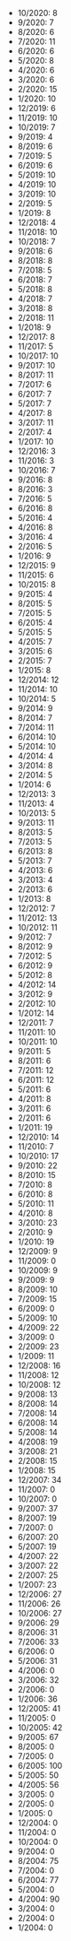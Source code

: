 *  10/2020: 8
*  9/2020: 7
*  8/2020: 6
*  7/2020: 11
*  6/2020: 6
*  5/2020: 8
*  4/2020: 6
*  3/2020: 6
*  2/2020: 15
*  1/2020: 10
*  12/2019: 6
*  11/2019: 10
*  10/2019: 7
*  9/2019: 4
*  8/2019: 6
*  7/2019: 5
*  6/2019: 6
*  5/2019: 10
*  4/2019: 10
*  3/2019: 10
*  2/2019: 5
*  1/2019: 8
*  12/2018: 4
*  11/2018: 10
*  10/2018: 7
*  9/2018: 6
*  8/2018: 8
*  7/2018: 5
*  6/2018: 7
*  5/2018: 8
*  4/2018: 7
*  3/2018: 8
*  2/2018: 11
*  1/2018: 9
*  12/2017: 8
*  11/2017: 5
*  10/2017: 10
*  9/2017: 10
*  8/2017: 11
*  7/2017: 6
*  6/2017: 7
*  5/2017: 7
*  4/2017: 8
*  3/2017: 11
*  2/2017: 4
*  1/2017: 10
*  12/2016: 3
*  11/2016: 3
*  10/2016: 7
*  9/2016: 8
*  8/2016: 3
*  7/2016: 5
*  6/2016: 8
*  5/2016: 4
*  4/2016: 8
*  3/2016: 4
*  2/2016: 5
*  1/2016: 9
*  12/2015: 9
*  11/2015: 6
*  10/2015: 8
*  9/2015: 4
*  8/2015: 5
*  7/2015: 5
*  6/2015: 4
*  5/2015: 5
*  4/2015: 7
*  3/2015: 6
*  2/2015: 7
*  1/2015: 8
*  12/2014: 12
*  11/2014: 10
*  10/2014: 5
*  9/2014: 9
*  8/2014: 7
*  7/2014: 11
*  6/2014: 10
*  5/2014: 10
*  4/2014: 4
*  3/2014: 8
*  2/2014: 5
*  1/2014: 6
*  12/2013: 3
*  11/2013: 4
*  10/2013: 5
*  9/2013: 11
*  8/2013: 5
*  7/2013: 5
*  6/2013: 8
*  5/2013: 7
*  4/2013: 6
*  3/2013: 4
*  2/2013: 6
*  1/2013: 8
*  12/2012: 7
*  11/2012: 13
*  10/2012: 11
*  9/2012: 7
*  8/2012: 9
*  7/2012: 5
*  6/2012: 9
*  5/2012: 8
*  4/2012: 14
*  3/2012: 9
*  2/2012: 10
*  1/2012: 14
*  12/2011: 7
*  11/2011: 10
*  10/2011: 10
*  9/2011: 5
*  8/2011: 6
*  7/2011: 12
*  6/2011: 12
*  5/2011: 6
*  4/2011: 8
*  3/2011: 6
*  2/2011: 6
*  1/2011: 19
*  12/2010: 14
*  11/2010: 7
*  10/2010: 17
*  9/2010: 22
*  8/2010: 15
*  7/2010: 8
*  6/2010: 8
*  5/2010: 11
*  4/2010: 8
*  3/2010: 23
*  2/2010: 9
*  1/2010: 19
*  12/2009: 9
*  11/2009: 0
*  10/2009: 9
*  9/2009: 9
*  8/2009: 10
*  7/2009: 15
*  6/2009: 0
*  5/2009: 10
*  4/2009: 22
*  3/2009: 0
*  2/2009: 23
*  1/2009: 11
*  12/2008: 16
*  11/2008: 12
*  10/2008: 12
*  9/2008: 13
*  8/2008: 14
*  7/2008: 14
*  6/2008: 14
*  5/2008: 14
*  4/2008: 19
*  3/2008: 21
*  2/2008: 15
*  1/2008: 15
*  12/2007: 34
*  11/2007: 0
*  10/2007: 0
*  9/2007: 37
*  8/2007: 19
*  7/2007: 0
*  6/2007: 20
*  5/2007: 19
*  4/2007: 22
*  3/2007: 22
*  2/2007: 25
*  1/2007: 23
*  12/2006: 27
*  11/2006: 26
*  10/2006: 27
*  9/2006: 29
*  8/2006: 31
*  7/2006: 33
*  6/2006: 0
*  5/2006: 31
*  4/2006: 0
*  3/2006: 32
*  2/2006: 0
*  1/2006: 36
*  12/2005: 41
*  11/2005: 0
*  10/2005: 42
*  9/2005: 67
*  8/2005: 0
*  7/2005: 0
*  6/2005: 100
*  5/2005: 50
*  4/2005: 56
*  3/2005: 0
*  2/2005: 0
*  1/2005: 0
*  12/2004: 0
*  11/2004: 0
*  10/2004: 0
*  9/2004: 0
*  8/2004: 75
*  7/2004: 0
*  6/2004: 77
*  5/2004: 0
*  4/2004: 90
*  3/2004: 0
*  2/2004: 0
*  1/2004: 0